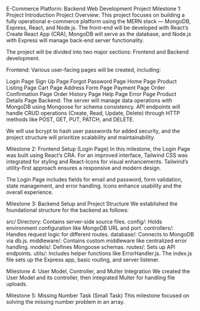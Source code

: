E-Commerce Platform: Backend Web Development Project
Milestone 1: Project Introduction
Project Overview: This project focuses on building a fully operational e-commerce platform using the MERN stack — MongoDB, Express, React, and Node.js. The front-end will be developed with React’s Create React App (CRA), MongoDB will serve as the database, and Node.js with Express will manage back-end server functionality.

The project will be divided into two major sections: Frontend and Backend development.

Frontend: Various user-facing pages will be created, including:

Login Page
Sign Up Page
Forgot Password Page
Home Page
Product Listing Page
Cart Page
Address Form Page
Payment Page
Order Confirmation Page
Order History Page
Help Page
Error Page
Product Details Page
Backend: The server will manage data operations with MongoDB using Mongoose for schema consistency. API endpoints will handle CRUD operations (Create, Read, Update, Delete) through HTTP methods like POST, GET, PUT, PATCH, and DELETE.

We will use bcrypt to hash user passwords for added security, and the project structure will prioritize scalability and maintainability.

Milestone 2: Frontend Setup (Login Page)
In this milestone, the Login Page was built using React’s CRA. For an improved interface, Tailwind CSS was integrated for styling and React-Icons for visual enhancements. Tailwind’s utility-first approach ensures a responsive and modern design.

The Login Page includes fields for email and password, form validation, state management, and error handling. Icons enhance usability and the overall experience.

Milestone 3: Backend Setup and Project Structure
We established the foundational structure for the backend as follows:

src/ Directory: Contains server-side source files.
config/: Holds environment configuration like MongoDB URL and port.
controllers/: Handles request logic for different routes.
database/: Connects to MongoDB via db.js.
middleware/: Contains custom middleware like centralized error handling.
models/: Defines Mongoose schemas.
routes/: Sets up API endpoints.
utils/: Includes helper functions like ErrorHandler.js.
The index.js file sets up the Express app, basic routing, and server listener.

Milestone 4: User Model, Controller, and Multer Integration
We created the User Model and its controller, then integrated Multer for handling file uploads.

Milestone 5: Missing Number Task (Small Task)
This milestone focused on solving the missing number problem in an array.
